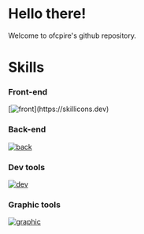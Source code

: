 # Hello there!
Welcome to ofcpire's github repository.

# Skills
### Front-end
[![front](https://skillicons.dev/icons?i=html,css,js,ts,react,nextjs,styledcomponents,tailwind,redux,)](https://skillicons.dev)
### Back-end
[![back](https://skillicons.dev/icons?i=nodejs,express,mongodb,nestjs)](https://skillicons.dev)
### Dev tools
[![dev](https://skillicons.dev/icons?i=vscode,git,aws)](https://skillicons.dev)
### Graphic tools
[![graphic](https://skillicons.dev/icons?i=ps,ai,ae)](https://skillicons.dev)
